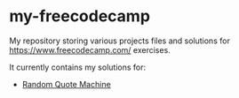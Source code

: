 # my-freecodecamp

My repository storing various projects files and solutions for https://www.freecodecamp.com/ exercises.

It currently contains my solutions for:
- [Random Quote Machine](/RandomQuoteMachine)

